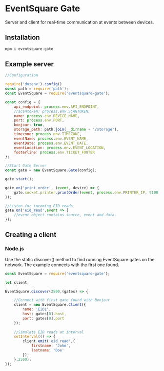 # EventSquare Gate

Server and client for real-time communication at events between devices.

## Installation

```js
npm i eventsquare-gate
```

## Example server

```js
//Configuration

require('dotenv').config()
const path = require('path');
const EventSquare = require('eventsquare-gate');

const config = {
    api_endpoint: process.env.API_ENDPOINT,
    //scantoken: process.env.SCANTOKEN,
    name: process.env.DEVICE_NAME,
    port: process.env.PORT,
    bonjour: true,
    storage_path: path.join(__dirname + '/storage'),
    timezone: process.env.TIMEZONE,
    eventName: process.env.EVENT_NAME,
    eventDate: process.env.EVENT_DATE,
    eventLocation: process.env.EVENT_LOCATION,
    footerline: process.env.TICKET_FOOTER
};

//Start Gate Server
const gate = new EventSquare.Gate(config);

gate.start();

gate.on('print_order', (event, device) => {
    gate.socket.printer.printOrder(event, process.env.PRINTER_IP, 9100);
});

//Listen for incoming EID reads
gate.on('eid_read',event => {
    //event object contains source, event and data.
});

```

## Creating a client

### Node.js

Use the static discover() method to find running EventSquare gates on the network. The example connects with the first one found.

```js
const EventSquare = require('eventsquare-gate');

let client;

EventSquare.discover(2500,(gates) => {

	//Connect with first gate found with Bonjour
    client = new EventSquare.Client({
        name: 'EID1',
        host: gates[0].host,
        port: gates[0].port
    });
    
    //Simulate EID reads at interval
    setInterval(() => {
        client.emit('eid_read',{
            firstname: 'John',
            lastname: 'Doe'
        });
    },2500);
});
```
